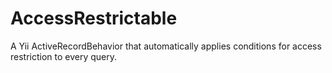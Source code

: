 AccessRestrictable
==================

A Yii ActiveRecordBehavior that automatically applies conditions for access restriction to every query.
